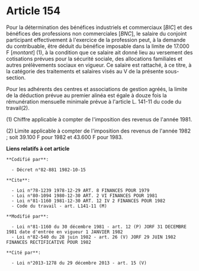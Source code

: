 # Article 154

Pour la détermination des bénéfices industriels et commerciaux [*BIC*] et des bénéfices des professions non commerciales
[*BNC*], le salaire du conjoint participant effectivement à l'exercice de la profession peut, à la demande du contribuable,
être déduit du bénéfice imposable dans la limite de 17.000 F [*montant*] (1), à la condition que ce salaire ait donné lieu au
versement des cotisations prévues pour la sécurité sociale, des allocations familiales et autres prélèvements sociaux en
vigueur. Ce salaire est rattaché, à ce titre, à la catégorie des traitements et salaires visés au V de la présente sous-
section.

Pour les adhérents des centres et associations de gestion agréés, la limite de la déduction prévue au premier alinéa est
égale à douze fois la rémunération mensuelle minimale prévue à l'article L. 141-11 du code du travail(2).

(1) Chiffre applicable à compter de l'imposition des revenus de l'année 1981.

(2) Limite applicable à compter de l'imposition des revenus de l'année 1982 ; soit 39.100 F pour 1982 et 43.600 F pour 1983.

**Liens relatifs à cet article**

	**Codifié par**:

	  - Décret n°82-881 1982-10-15

	**Cite**:

	  - Loi n°78-1239 1978-12-29 ART. 8 FINANCES POUR 1979
	  - Loi n°80-1094 1980-12-30 ART. 2 VI FINANCES POUR 1981
	  - Loi n°81-1160 1981-12-30 ART. 12 IV 2 FINANCES POUR 1982
	  - Code du travail - art. L141-11 (M)

	**Modifié par**:

	  - Loi n°81-1160 du 30 décembre 1981 - art. 12 (P) JORF 31 DECEMBRE 1981 date d'entrée en vigueur 1 JANVIER 1982
	  - Loi n°82-540 du 28 juin 1982 - art. 26 (V) JORF 29 JUIN 1982 FINANCES RECTIFICATIVE POUR 1982

	**Cité par**:

	  - Loi n°2013-1278 du 29 décembre 2013 - art. 15 (V)
